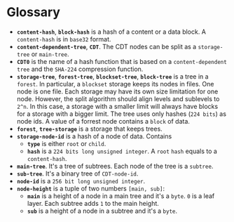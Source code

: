 # Glossary

- **`content-hash`**, **`block-hash`** is a hash of a content or a data block. A `content-hash` is in `base32` format.
- **`content-dependent-tree`**, **`CDT`**. The CDT nodes can be split as a `storage-tree` or `main-tree`.
- **`CDT0`** is the name of a hash function that is based on a `content-dependent tree` and the `SHA-224` compression function.
- **`storage-tree`**, **`forest-tree`**, **`blockset-tree`**, **`block-tree`** is a tree in a `forest`.  In particular, a `blockset` storage keeps its nodes in files. One node is one file. Each storage may have its own size limitation for one node. However, the split algorithm should align levels and sublevels to `2^n`. In this case, a storage with a smaller limit will always have blocks for a storage with a bigger limit. The tree uses only hashes (`224 bits`) as node ids. A value of a forrest node contains a `block` of data.
- **`forest`**, **`tree-storage`** is a storage that keeps trees.
- **`storage-node-id`** is a hash of a node of data. Contains
    - **`type`** is either `root` or `child`.
    - **`hash`** is a `224 bits long unsigned integer`. A `root` `hash` equals to a `content-hash`.
- **`main-tree`**. It's a tree of subtrees. Each node of the tree is a `subtree`.
- **`sub-tree`**. It's a binary tree of `CDT-node-id`.
- **`node-id`** is a `256 bit long unsigned integer`.
- **`node-height`** is a tuple of two numbers `[main, sub]`:
  - **`main`** is a height of a node in a main tree and it's a `byte`. `0` is a leaf layer. Each subtree adds `1` to the main height.
  - **`sub`** is a height of a node in a subtree and it's a `byte`.
